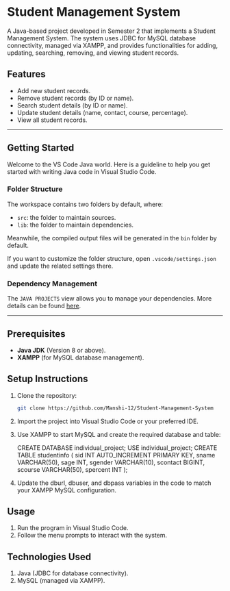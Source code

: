 # Student Management System  

A Java-based project developed in Semester 2 that implements a Student Management System. The system uses JDBC for MySQL database connectivity, managed via XAMPP, and provides functionalities for adding, updating, searching, removing, and viewing student records.  

## Features  
- Add new student records.  
- Remove student records (by ID or name).  
- Search student details (by ID or name).  
- Update student details (name, contact, course, percentage).  
- View all student records.  

---

## Getting Started  

Welcome to the VS Code Java world. Here is a guideline to help you get started with writing Java code in Visual Studio Code.  

### Folder Structure  

The workspace contains two folders by default, where:  
- `src`: the folder to maintain sources.  
- `lib`: the folder to maintain dependencies.  

Meanwhile, the compiled output files will be generated in the `bin` folder by default.  

If you want to customize the folder structure, open `.vscode/settings.json` and update the related settings there.  

### Dependency Management  

The `JAVA PROJECTS` view allows you to manage your dependencies. More details can be found [here](https://github.com/microsoft/vscode-java-dependency#manage-dependencies).  

---

## Prerequisites  
- **Java JDK** (Version 8 or above).  
- **XAMPP** (for MySQL database management).  

## Setup Instructions  

1. Clone the repository:  
   ```bash
   git clone https://github.com/Manshi-12/Student-Management-System
2. Import the project into Visual Studio Code or your preferred IDE.
3. Use XAMPP to start MySQL and create the required database and table:
   
    CREATE DATABASE individual_project;
    USE individual_project;
    CREATE TABLE studentinfo (
      sid INT AUTO_INCREMENT PRIMARY KEY,
      sname VARCHAR(50),
      sage INT,
      sgender VARCHAR(10),
      scontact BIGINT,
      scourse VARCHAR(50),
      spercent INT
  );
5. Update the dburl, dbuser, and dbpass variables in the code to match your XAMPP MySQL configuration.

## Usage
1. Run the program in Visual Studio Code.
2. Follow the menu prompts to interact with the system.

## Technologies Used
1. Java (JDBC for database connectivity).
2. MySQL (managed via XAMPP).
